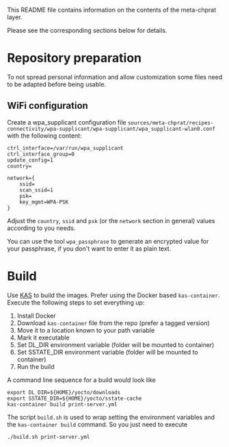 This README file contains information on the contents of the meta-chprat layer.

Please see the corresponding sections below for details.

Repository preparation
======================

To not spread personal information and allow customization some files need to
be adapted before being usable.

WiFi configuration
------------------

Create a wpa_supplicant configuration file
``sources/meta-chprat/recipes-connectivity/wpa-supplicant/wpa-supplicant/wpa_supplicant-wlan0.conf``
with the following content:

```
ctrl_interface=/var/run/wpa_supplicant
ctrl_interface_group=0
update_config=1
country=

network={
	ssid=
	scan_ssid=1
	psk=
	key_mgmt=WPA-PSK
}
```

Adjust the ``country``, ``ssid`` and ``psk`` (or the ``network`` section in
general) values according to you needs.

You can use the tool ``wpa_passphrase`` to generate an encrypted value for
your passphrase, if you don't want to enter it as plain text.

Build
=====

Use [KAS](https://github.com/siemens/kas) to build the images. Prefer
using the Docker based ``kas-container``. Execute the following steps to
set everything up:

1. Install Docker
2. Download ``kas-container`` file from the repo (prefer a tagged version)
3. Move it to a location known to your path variable
4. Mark it executable
5. Set DL_DIR environment variable (folder will be mounted to container)
6. Set SSTATE_DIR environment variable (folder will be mounted to container)
7. Run the build

A command line sequence for a build would look like

```
export DL_DIR=${HOME}/yocto/downloads
export SSTATE_DIR=${HOME}/yocto/sstate-cache
kas-container build print-server.yml
```

The script ``build.sh`` is used to wrap setting the environment variables and
the ``kas-container build`` command. So you just need to execute

``
./build.sh print-server.yml
``
